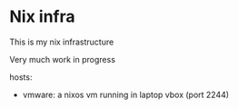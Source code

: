 # Nix infra

This is my nix infrastructure

Very much work in progress

hosts:

- vmware: a nixos vm running in laptop vbox (port 2244)

